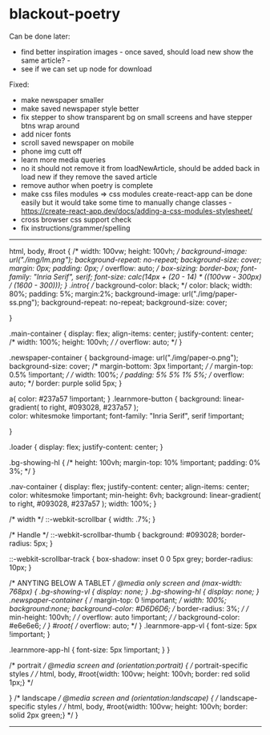 # blackout-poetry

Can be done later:

- find better inspiration images - once saved, should load new show the same article? -
- see if we can set up node for download

Fixed:

- make newspaper smaller
- make saved newspaper style better
- fix stepper to show transparent bg on small screens and have stepper btns wrap around
- add nicer fonts
- scroll saved newspaper on mobile
- phone img cutt off
- learn more media queries
- no it should not remove it from loadNewArticle, should be added back in load new if they remove the saved article
- remove author when poetry is complete
- make css files modules => css modules create-react-app can be done easily but it would take some time to manually change classes - https://create-react-app.dev/docs/adding-a-css-modules-stylesheet/
- cross browser css support check
- fix instructions/grammer/spelling

--------

html,
body,
#root {
  /* width: 100vw;
  height: 100vh; */
  background-image: url("./img/lm.png");
  background-repeat: no-repeat;
  background-size: cover;
  margin: 0px;
  padding: 0px;
  /* overflow: auto; */
  box-sizing: border-box;
  font-family: "Inria Serif", serif;
  font-size: calc(14px + (20 - 14) * ((100vw - 300px) / (1600 - 300)));
}
.intro{
  /* background-color: black; */
  color: black;
  width: 80%;
  padding: 5%;
  margin:2%;
  background-image: url("./img/paper-ss.png");
  background-repeat: no-repeat;
  background-size: cover;
   
}

.main-container {
  display: flex;
  align-items: center;
  justify-content: center;
  /* width: 100%;
  height: 100vh; */
  /* overflow: auto; */
}

.newspaper-container {
  background-image: url("./img/paper-o.png");
  background-size: cover;
  /* margin-bottom: 3px !important; */
  /* margin-top: 0.5% !important; */
  /* width: 100%; */
  padding: 5% 5% 1% 5%;
  /* overflow: auto; */
  border: purple solid 5px;
}

a{
  color: #237a57 !important;
}
.learnmore-button {
  background: linear-gradient(
     to right,
     #093028,
     #237a57
   );  
   color: whitesmoke !important;
   font-family: "Inria Serif", serif !important;
 
 }

.loader {
  display: flex;
  justify-content: center;
}

.bg-showing-hl {
  /* height: 100vh;
  margin-top: 10% !important;
  padding: 0% 3%; */
}

.nav-container {
  display: flex;
  justify-content: center;
  align-items: center;
  color: whitesmoke !important;
  min-height: 6vh;
  background: linear-gradient(
    to right,
    #093028,
    #237a57
  ); 
  width: 100%;
}

/* width */
::-webkit-scrollbar {
  width: .7%;
}

/* Handle */
::-webkit-scrollbar-thumb {
  background: #093028;
  border-radius: 5px;
}

::-webkit-scrollbar-track {
  box-shadow: inset 0 0 5px grey;
  border-radius: 10px;
}


/* ANYTING BELOW A TABLET */
@media only screen and (max-width: 768px) {
 .bg-showing-vl {
   display: none;
 }
 .bg-showing-hl {
   display: none;
 }
 .newspaper-container {
   /* margin-top: 0 !important; */
   width: 100%;
   background:none;
   background-color: #D6D6D6;
   /* border-radius: 3%; */
   /* min-height: 100vh; */
   /* overflow: auto !important; */
   /* background-color: #e6e6e6; */
 }
 #root{
   /* overflow: auto; */
 }
 .learnmore-app-vl {
   font-size: 5px !important;
  }

 .learnmore-app-hl {
   font-size: 5px !important;
  }
}

/* portrait */
@media screen and (orientation:portrait) {
  /* portrait-specific styles */
  /* html,
body,
#root{width: 100vw;
  height: 100vh;
border: red solid 1px;} */
  
}
/* landscape */
@media screen and (orientation:landscape) {
  /* landscape-specific styles */
  /* html,
body,
#root{width: 100vw;
    height: 100vh;
  border: solid 2px green;} */
}


---------
